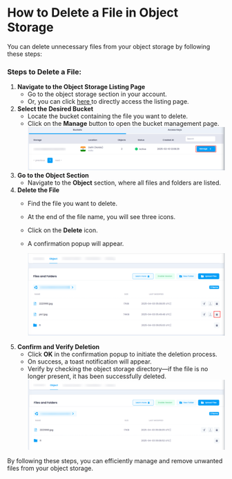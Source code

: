 # **How to Delete a File in Object Storage**

You can delete unnecessary files from your object storage by following these steps:

### **Steps to Delete a File:**

1. **Navigate to the Object Storage Listing Page**
   * Go to the object storage section in your account.
   * Or, you can click [here ](https://console.utho.com/objectstorage "Object Storage Listing Page")to directly access the listing page.
2. **Select the Desired Bucket**
   * Locate the bucket containing the file you want to delete.
   * Click on the **Manage** button to open the bucket management page.
     ![1743671089364](image/index/1743671089364.png)
3. **Go to the Object Section**
   * Navigate to the **Object** section, where all files and folders are listed.
4. **Delete the File**
   * Find the file you want to delete.
   * At the end of the file name, you will see three icons.
   * Click on the **Delete** icon.
   * A confirmation popup will appear.

     ![1743671285204](image/index/1743671285204.png)
5. **Confirm and Verify Deletion**
   * Click **OK** in the confirmation popup to initiate the deletion process.
   * On success, a toast notification will appear.
   * Verify by checking the object storage directory—if the file is no longer present, it has been successfully deleted.
     ![1743671369266](image/index/1743671369266.png)

By following these steps, you can efficiently manage and remove unwanted files from your object storage.
